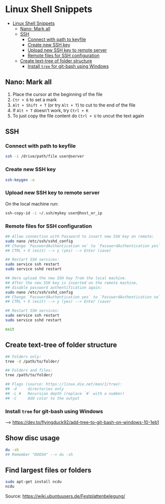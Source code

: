 # Linux Shell Snippets

- [Linux Shell Snippets](#linux-shell-snippets)
  - [Nano: Mark all](#nano-mark-all)
  - [SSH](#ssh)
    - [Connect with path to keyfile](#connect-with-path-to-keyfile)
    - [Create new SSH key](#create-new-ssh-key)
    - [Upload new SSH key to remote server](#upload-new-ssh-key-to-remote-server)
    - [Remote files for SSH configuration](#remote-files-for-ssh-configuration)
  - [Create text-tree of folder structure](#create-text-tree-of-folder-structure)
    - [Install `tree` for git-bash using Windows](#install-tree-for-git-bash-using-windows)

## Nano: Mark all

1. Place the cursor at the beginning of the file
2. `Ctr + 6` to set a mark
3. `Alt + Shift + T` (or try `Alt + T`) to cut to the end of the file
4. If `Alt + T` doesn't work, try `Ctrl + K`
5. To just copy the file content do `Ctrl + U` to uncut the text again

## SSH

### Connect with path to keyfile

```bash
ssh -i /drive/path/file user@server
```

### Create new SSH key

```bash
ssh-keygen -o
```

### Upload new SSH key to remote server

On the local machine run:

```bash
ssh-copy-id -i ~/.ssh/mykey user@host_or_ip
```

### Remote files for SSH configuration

```bash
## Allow connection with Password to insert new SSH key on remote:
sudo nano /etc/ssh/sshd_config
## Change `PasswordAuthentication no` to `PasswordAuthentication yes`
## CTRL + X (exit) --> y (yes) --> Enter (save)

## Restart SSH services:
sudo service ssh restart
sudo service sshd restart

## Here upload the new SSH key from the local machine.
## After the new SSH key is inserted on the remote machine,
## disable password authentification again:
sudo nano /etc/ssh/sshd_config
## Change `PasswordAuthentication yes` to `PasswordAuthentication no`
## CTRL + X (exit) --> y (yes) --> Enter (save)

## Restart SSH services:
sudo service ssh restart
sudo service sshd restart

exit
```

## Create text-tree of folder structure

```bash
## Folders only:
tree -d /path/to/folder/

## Folders and files:
tree /path/to/folder/

## Flags (source: https://linux.die.net/man/1/tree):
## -d     directories only
## -L #   Recursion depth (replace `#` with a number)
## -C     Add color to the output
```

### Install `tree` for git-bash using Windows

--> <https://dev.to/flyingduck92/add-tree-to-git-bash-on-windows-10-1eb1>

## Show disc usage

```bash
du -sh
## Remember "DOOSH" --> du -sh
```

## Find largest files or folders

```bash
sudo apt-get install ncdu
ncdu
```

Source: <https://wiki.ubuntuusers.de/Festplattenbelegung/>
